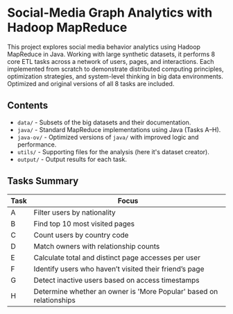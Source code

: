 # Social-Media Graph Analytics with Hadoop MapReduce

This project explores social media behavior analytics using Hadoop MapReduce in Java. Working with large synthetic datasets, it performs 8 core ETL tasks across a network of users, pages, and interactions. Each implemented from scratch to demonstrate distributed computing principles, optimization strategies, and system-level thinking in big data environments. Optimized and original versions of all 8 tasks are included.

## Contents

- `data/` - Subsets of the big datasets and their documentation.
- `java/` - Standard MapReduce implementations using Java (Tasks A–H).
- `java-ov/` - Optimized versions of `java/` with improved logic and performance.
- `utils/` - Supporting files for the analysis (here it's dataset creator).
- `output/` - Output results for each task.

## Tasks Summary

| Task | Focus |
|------|-------|
| A | Filter users by nationality |
| B | Find top 10 most visited pages |
| C | Count users by country code |
| D | Match owners with relationship counts |
| E | Calculate total and distinct page accesses per user |
| F | Identify users who haven’t visited their friend’s page |
| G | Detect inactive users based on access timestamps |
| H | Determine whether an owner is 'More Popular' based on relationships |



